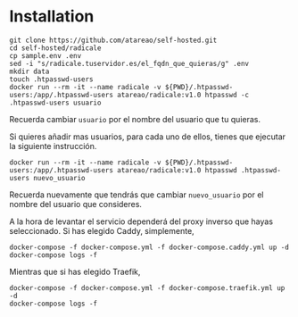 # Installation

```
git clone https://github.com/atareao/self-hosted.git
cd self-hosted/radicale
cp sample.env .env
sed -i "s/radicale.tuservidor.es/el_fqdn_que_quieras/g" .env
mkdir data
touch .htpasswd-users
docker run --rm -it --name radicale -v ${PWD}/.htpasswd-users:/app/.htpasswd-users atareao/radicale:v1.0 htpasswd -c .htpasswd-users usuario
```

Recuerda cambiar `usuario` por el nombre del usuario que tu quieras.

Si quieres añadir mas usuarios, para cada uno de ellos, tienes que ejecutar la siguiente instrucción.

```
docker run --rm -it --name radicale -v ${PWD}/.htpasswd-users:/app/.htpasswd-users atareao/radicale:v1.0 htpasswd .htpasswd-users nuevo_usuario
```

Recuerda nuevamente que tendrás que cambiar `nuevo_usuario` por el nombre del usuario que consideres.

A la hora de levantar el servicio dependerá del proxy inverso que hayas seleccionado. Si has elegido Caddy, simplemente,

```
docker-compose -f docker-compose.yml -f docker-compose.caddy.yml up -d
docker-compose logs -f
```

Mientras que si has elegido Traefik,

```
docker-compose -f docker-compose.yml -f docker-compose.traefik.yml up -d
docker-compose logs -f
```

